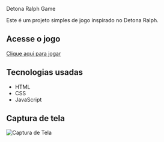 
Detona Ralph Game

Este é um projeto simples de jogo inspirado no Detona Ralph.

## Acesse o jogo

[Clique aqui para jogar]( https://maxhumberto.github.io/detona/)

## Tecnologias usadas
- HTML
- CSS
- JavaScript

## Captura de tela
![Captura de Tela](./src/image/)





